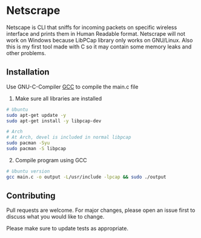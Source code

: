 # Netscrape

Netscape is CLI that sniffs for incoming packets on specific wireless interface
and prints them in Human Readable format. Netscrape will not work on Windows because
LibPCap library only works on GNU/Linux. Also this is my first tool made with C so it may contain some memory leaks and other problems.

## Installation

Use GNU-C-Compiler [GCC](https://gcc.gnu.org/) to compile the main.c file

1. Make sure all libraries are installed
```bash
# Ubuntu
sudo apt-get update -y
sudo apt-get install -y libpcap-dev

# Arch
# At Arch, devel is included in normal libpcap
sudo pacman -Syu
sudo pacman -S libpcap
```

2. Compile program using GCC
```bash
# Ubuntu version
gcc main.c -o output -L/usr/include -lpcap && sudo ./output
```

## Contributing
Pull requests are welcome. For major changes, please open an issue first to discuss what you would like to change.

Please make sure to update tests as appropriate.

